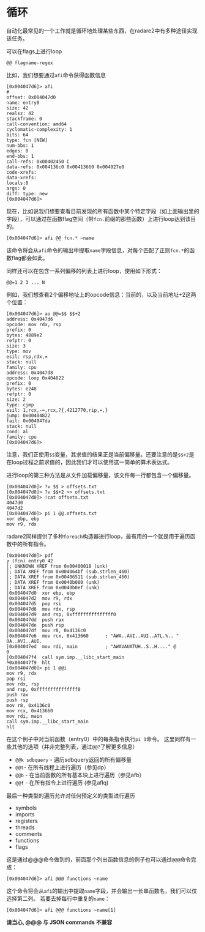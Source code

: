 # 循环

自动化最常见的一个工作就是循环地处理某些东西，在radare2中有多种途径实现该任务。

可以在flags上进行loop
```
@@ flagname-regex
```

比如，我们想要通过`afi`命令获得函数信息
```
[0x004047d6]> afi
#
offset: 0x004047d0
name: entry0
size: 42
realsz: 42
stackframe: 0
call-convention: amd64
cyclomatic-complexity: 1
bits: 64
type: fcn [NEW]
num-bbs: 1
edges: 0
end-bbs: 1
call-refs: 0x00402450 C
data-refs: 0x004136c0 0x00413660 0x004027e0
code-xrefs:
data-xrefs:
locals:0
args: 0
diff: type: new
[0x004047d6]>
```
现在，比如说我们想要查看目前发现的所有函数中某个特定字段（如上面输出里的字段），可以通过在函数flag空间（带`fcn.`前缀的那些函数）上进行loop达到该目的。
```
[0x004047d6]> afi @@ fcn.* ~name
```
该命令将会从`afi`命令的输出中提取`name`字段信息，对每个匹配了正则`fcn.*`的函数flag都会如此。

同样还可以在包含一系列偏移的列表上进行loop，使用如下形式：
```
@@=1 2 3 ... N
```
例如，我们想查看2个偏移地址上的opcode信息：当前的，以及当前地址+2这两个位置：

```
[0x004047d6]> ao @@=$$ $$+2
address: 0x4047d6
opcode: mov rdx, rsp
prefix: 0
bytes: 4889e2
refptr: 0
size: 3
type: mov
esil: rsp,rdx,=
stack: null
family: cpu
address: 0x4047d8
opcode: loop 0x404822
prefix: 0
bytes: e248
refptr: 0
size: 2
type: cjmp
esil: 1,rcx,-=,rcx,?{,4212770,rip,=,}
jump: 0x00404822
fail: 0x004047da
stack: null
cond: al
family: cpu
[0x004047d6]>
```
注意，我们正使用`$$`变量，其求值的结果正是当前偏移量。还要注意的是`$$+2`是在loop过程之前求值的，因此我们才可以使用这一简单的算术表达式。


进行loop的第三种方法是从文件加载偏移量，该文件每一行都包含一个偏移量。
```
[0x004047d0]> ?v $$ > offsets.txt
[0x004047d0]> ?v $$+2 >> offsets.txt
[0x004047d0]> !cat offsets.txt
4047d0
4047d2
[0x004047d0]> pi 1 @@.offsets.txt
xor ebp, ebp
mov r9, rdx
```

radare2同样提供了多种`foreach`构造器进行loop，最有用的一个就是用于遍历函数中的所有指令。
```
[0x004047d0]> pdf
╒ (fcn) entry0 42
│; UNKNOWN XREF from 0x00400018 (unk)
│; DATA XREF from 0x004064bf (sub.strlen_460)
│; DATA XREF from 0x00406511 (sub.strlen_460)
│; DATA XREF from 0x0040b080 (unk)
│; DATA XREF from 0x0040b0ef (unk)
│0x004047d0  xor ebp, ebp
│0x004047d2  mov r9, rdx
│0x004047d5  pop rsi
│0x004047d6  mov rdx, rsp
│0x004047d9  and rsp, 0xfffffffffffffff0
│0x004047dd  push rax
│0x004047de  push rsp
│0x004047df  mov r8, 0x4136c0
│0x004047e6  mov rcx, 0x413660      ; "AWA..AVI..AUI..ATL.%.. "
0A..AVI..AUI.
│0x004047ed  mov rdi, main          ; "AWAVAUATUH..S..H...." @
0
│0x004047f4  call sym.imp.__libc_start_main
╘0x004047f9  hlt
[0x004047d0]> pi 1 @@i
mov r9, rdx
pop rsi
mov rdx, rsp
and rsp, 0xfffffffffffffff0
push rax
push rsp
mov r8, 0x4136c0
mov rcx, 0x413660
mov rdi, main
call sym.imp.__libc_start_main
hlt
```
在这个例子中对当前函数（entry0）中的每条指令执行`pi 1`命令。
这里同样有一些其他的选项（并非完整列表，通过`@@?`了解更多信息）
 - `@@k sdbquery` - 遍历sdbquery返回的所有偏移量
 - `@@t`- 在所有线程上进行遍历（参见dp）
 - `@@b` - 在当前函数的所有基本块上进行遍历（参见afb）
 - `@@f` - 在所有指令上进行遍历 (参见aflq)

最后一种类型的遍历允许对任何预定义的类型进行遍历

 - symbols
 - imports
 - registers
 - threads
 - comments
 - functions
 - flags

这是通过@@@命令做到的，前面那个列出函数信息的例子也可以通过`@@@`命令完成：

```
[0x004047d6]> afi @@@ functions ~name
```
这个命令将会从`afi`的输出中提取`name`字段，并会输出一长串函数名，我们可以仅选择第二列。
若要去掉每行中重复的`name`：
```
[0x004047d6]> afi @@@ functions ~name[1]
```

**请当心, @@@ 与 JSON commands 不兼容**
